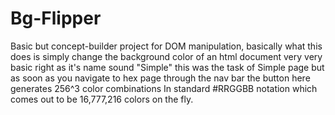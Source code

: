 # Bg-Flipper
Basic but concept-builder project for DOM manipulation, basically what this does is simply change the background color of an html document very very basic right as it's name sound "Simple" this was the task of Simple page but as soon as you navigate to hex page through the nav bar the button here generates 256^3 color combinations In standard #RRGGBB notation which comes out to be 16,777,216 colors on the fly.

